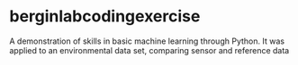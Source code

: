 # berginlabcodingexercise
A demonstration of skills in basic machine learning through Python. It was applied to an environmental data set, comparing sensor and reference data
